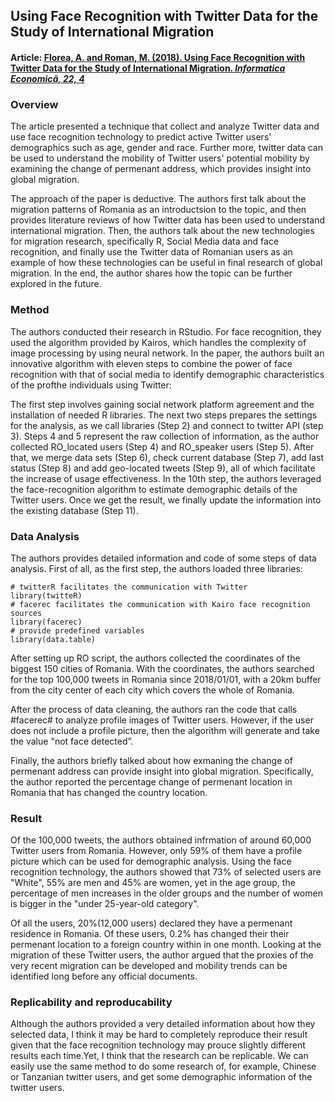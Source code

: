 ## Using Face Recognition with Twitter Data for the Study of International Migration

#### Article: [Florea, A. and Roman, M. (2018). Using Face Recognition with Twitter Data for the Study of International Migration. *Informatica Economică, 22, 4*](http://revistaie.ase.ro/content/88/03%20-%20florea,%20roman.pdf)

### Overview
The article presented a technique that collect and analyze Twitter data and use face recognition technology to predict active
Twitter users' demographics such as age, gender and race. Further more, twitter data can be used to understand the mobility of Twitter users' potential mobility by examining the change of permenant address, which provides insight into global migration.

The approach of the paper is deductive. The authors first talk about the migration patterns of Romania as an introductsion to the topic, and then
provides literature reviews of how Twitter data has been used to understand international migration. Then, the authors talk about the new technologies
for migration research, specifically R, Social Media data and face recognition, and finally use the Twitter data of Romanian users as an example of how 
these technologies can be useful in final research of global migration. In the end, the author shares how the topic can be further explored in the future.

### Method
The authors conducted their research in RStudio. For face recognition, they used the algorithm provided by Kairos, which handles the complexity of image 
processing by using neural network. In the paper, the authors built an innovative algorithm with eleven steps to combine the power of face recognition
with that of social media to identify demographic characteristics of the profthe individuals using Twitter:

The first step involves gaining social network platform agreement and the installation of needed R libraries. The next two steps prepares the settings for 
the analysis, as we call libraries (Step 2) and connect to twitter API (step 3). Steps 4 and 5 represent the raw collection of information,
as the author collected RO_located users (Step 4) and RO_speaker users (Step 5). After that, we merge data sets (Step 6), check current database (Step 7), add last status (Step 8) and add geo-located tweets (Step 9), all of which facilitate the increase of usage effectiveness. In the 10th step, the authors leveraged the 
face-recognition algorithm to estimate demographic details of the Twitter users. Once we get the result, we finally update the information into the existing
database (Step 11).

### Data Analysis
The authors provides detailed information and code of some steps of data analysis. First of all, as the first step, the authors loaded three libraries:
```
# twitterR facilitates the communication with Twitter
library(twitteR)
# facerec facilitates the communication with Kairo face recognition sources
library(facerec)
# provide predefined variables
library(data.table)
```
After setting up RO script, the authors collected the coordinates of the biggest 150 cities of Romania. With the coordinates, the authors searched for the top 100,000 tweets in Romania since 2018/01/01, with a 20km buffer from the city
center of each city which covers the whole of Romania. 

After the process of data cleaning, the authors ran the code that calls #facerec# to analyze profile images of Twitter users. However, if the user does not include a profile picture, then the algorithm will generate and take the value "not face detected”.

Finally, the authors briefly talked about how exmaning the change of permenant address can provide insight into global migration. Specifically, the author reported
the percentage change of permenant location in Romania that has changed the country location.

### Result
Of the 100,000 tweets, the authors obtained infrmation of around 60,000 Twitter users from Romania. However, only 59% of them have a profile picture which can be used for demographic analysis.
Using the face recognition technology, the authors showed that 73% of selected users are "White", 55% are men and 45% are women, yet in the age group,
the percentage of men increases in the older groups and the number of women is bigger in the "under 25-year-old category".

Of all the users, 20%(12,000 users) declared they have a permenant residence in Romania. Of these users, 0.2% has changed their their permenant location
to a foreign country within in one month. Looking at the migration of these Twitter users, the author argued that the proxies of the very recent
migration can be developed and mobility trends can be identified long before any official documents.

### Replicability and reproducability
Although the authors provided a very detailed information about how they selected data, I think it may be hard to completely reproduce their result given that the face recognition technology may prouce slightly different results each time.Yet, I think that the research can be replicable. We can easily use the same method to do some research of, for example, Chinese or Tanzanian twitter users, and get some demographic information of the twitter users.
